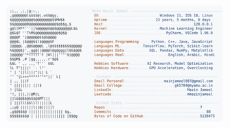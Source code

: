 <picture>
  <source srcset="https://raw.githubusercontent.com/mmazinjameel/mmazinjameel/main/dark_mode.svg?v=1743833583" media="(prefers-color-scheme: dark)">
  <img src="https://raw.githubusercontent.com/mmazinjameel/mmazinjameel/main/light_mode.svg?v=1743833583">
</picture>
